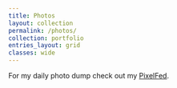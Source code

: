 ```yaml
---
title: Photos
layout: collection
permalink: /photos/
collection: portfolio
entries_layout: grid
classes: wide
---
```


For my daily photo dump check out my [PixelFed](https://pixelfed.social/tamir).